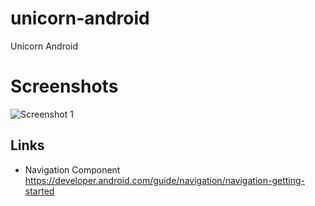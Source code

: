 # unicorn-android
Unicorn Android

# Screenshots
![Screenshot 1](https://github.com/arunabhdas/unicorn-android/blob/main/screenshots/screenshot_1.png)
## Links

* Navigation Component
https://developer.android.com/guide/navigation/navigation-getting-started


